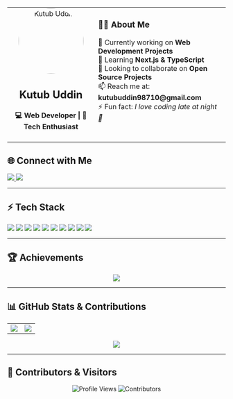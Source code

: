 <table>
  <tr>
    <td width="40%" align="center">
      <!-- Profile Picture -->
      <img src="https://avatars.githubusercontent.com/u/108364104?v=4" width="150" style="border-radius:50%;" alt="Kutub Uddin"/>
      <h2>Kutub Uddin</h2>
      <h4>💻 Web Developer | 🚀 Tech Enthusiast</h4>
    </td>
    <td width="100%" valign="top">
      <!-- About Me -->
      <h3>👨‍💻 About Me</h3>
      <p>
        🔭 Currently working on <b>Web Development Projects</b> <br/>
        🌱 Learning <b>Next.js & TypeScript</b> <br/>
        👯 Looking to collaborate on <b>Open Source Projects</b> <br/>
        📫 Reach me at: <b>kutubuddin98710@gmail.com</b> <br/>
        ⚡ Fun fact: <i>I love coding late at night 🌙</i>
      </p>
    </td>
  </tr>
</table>


## 🌐 Connect with Me
<p align="left">
  <a href="https://github.com/kutub98" target="_blank">
    <img src="https://img.shields.io/badge/GitHub-100000?style=for-the-badge&logo=github&logoColor=white"/>
  </a>
  <a href="https://www.linkedin.com/in/kutubu/" target="_blank">
    <img src="https://img.shields.io/badge/LinkedIn-0077B5?style=for-the-badge&logo=linkedin&logoColor=white"/>
  </a>
</p>

---

## ⚡ Tech Stack
<p>
  <img src="https://img.shields.io/badge/HTML5-E34F26.svg?&style=for-the-badge&logo=html5&logoColor=white"/> 
  <img src="https://img.shields.io/badge/CSS3-1572B6.svg?&style=for-the-badge&logo=css3&logoColor=white"/>
  <img src="https://img.shields.io/badge/JavaScript-F7DF1E.svg?&style=for-the-badge&logo=javascript&logoColor=black"/>
  <img src="https://img.shields.io/badge/React-61DAFB.svg?&style=for-the-badge&logo=react&logoColor=black"/>
  <img src="https://img.shields.io/badge/Next.js-000000.svg?&style=for-the-badge&logo=next.js&logoColor=white"/>
  <img src="https://img.shields.io/badge/Node.js-339933.svg?&style=for-the-badge&logo=node.js&logoColor=white"/>
  <img src="https://img.shields.io/badge/Express.js-000000.svg?&style=for-the-badge&logo=express&logoColor=white"/>
  <img src="https://img.shields.io/badge/MongoDB-47A248.svg?&style=for-the-badge&logo=mongodb&logoColor=white"/>
  <img src="https://img.shields.io/badge/MySQL-4479A1.svg?&style=for-the-badge&logo=mysql&logoColor=white"/>
  <img src="https://img.shields.io/badge/TailwindCSS-06B6D4.svg?&style=for-the-badge&logo=tailwindcss&logoColor=white"/>
</p>

---

## 🏆 Achievements  
<p align="center">
  <img src="https://github-profile-trophy.vercel.app/?username=kutub98&theme=onedark&no-frame=true&margin-w=5&row=1&column=6"/>
</p>

---

## 📊 GitHub Stats & Contributions  
<table width="100%">
  <tr>
    <td align="center" width="50%">
      <img src="https://github-readme-stats.vercel.app/api?username=kutub98&show_icons=true&theme=radical" />
    </td>
    <td align="center" width="50%">
      <img src="https://github-readme-streak-stats.herokuapp.com/?user=kutub98&theme=radical" />
    </td>
  </tr>
</table>

<p align="center">
  <img src="https://github-readme-activity-graph.vercel.app/graph?username=kutub98&theme=tokyo-night"/>
</p>

---

## 👥 Contributors & Visitors  
<p align="center">
  <img src="https://komarev.com/ghpvc/?username=kutub98&style=for-the-badge&color=blue" alt="Profile Views"/>
  <img src="https://contrib.rocks/image?repo=kutub98/kutub98" alt="Contributors"/>
</p>
